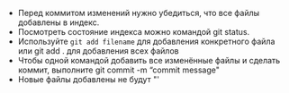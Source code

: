 * Перед коммитом изменений нужно убедиться, что все файлы
добавлены в индекс.
* Посмотреть состояние индекса можно командой git status.
* Используйте `git add filename` для добавления конкретного файла или git add . для добавления всех файлов
* Чтобы одной командой добавить все изменённые файлы и сделать коммит, выполните git commit -m “commit message"
* Новые файлы добавлены не будут
"'